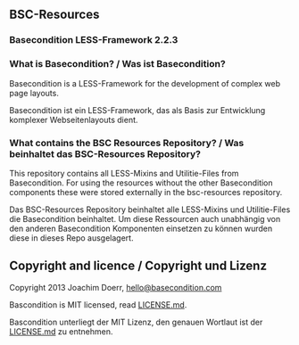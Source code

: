 ## BSC-Resources

### Basecondition LESS-Framework 2.2.3


### What is Basecondition? / Was ist Basecondition?

Basecondition is a LESS-Framework for the development of complex web page layouts.

Basecondition ist ein LESS-Framework, das als Basis zur Entwicklung komplexer Webseitenlayouts dient.


### What contains the BSC Resources Repository? / Was beinhaltet das BSC-Resources Repository?

This repository contains all LESS-Mixins and Utilitie-Files from Basecondition. For using the resources without the other Basecondition components these were stored externally in the bsc-resources repository.

Das BSC-Resources Repository beinhaltet alle LESS-Mixins und Utilitie-Files die Basecondition beinhaltet. Um diese Ressourcen auch unabhängig von den anderen Basecondition Komponenten einsetzen zu können wurden diese in dieses Repo ausgelagert.


## Copyright and licence / Copyright und Lizenz

Copyright 2013 Joachim Doerr, hello@basecondition.com

Bascondition is MIT licensed, read [LICENSE.md](https://github.com/joachimdoerr/basecondition/blob/master/LICENSE.md).

Bascondition unterliegt der MIT Lizenz, den genauen Wortlaut ist der [LICENSE.md](https://github.com/joachimdoerr/basecondition/blob/master/LICENSE.md) zu entnehmen.
